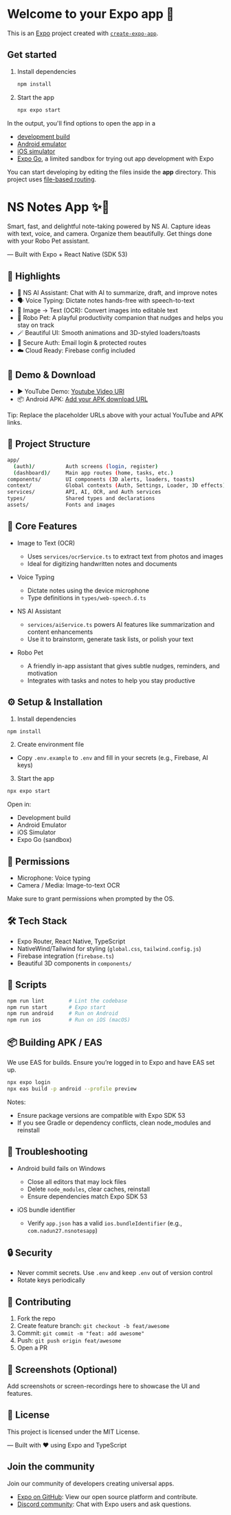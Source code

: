 # Welcome to your Expo app 👋

This is an [Expo](https://expo.dev) project created with [`create-expo-app`](https://www.npmjs.com/package/create-expo-app).

## Get started

1. Install dependencies

   ```bash
   npm install
   ```

2. Start the app

   ```bash
   npx expo start
   ```

In the output, you'll find options to open the app in a

- [development build](https://docs.expo.dev/develop/development-builds/introduction/)
- [Android emulator](https://docs.expo.dev/workflow/android-studio-emulator/)
- [iOS simulator](https://docs.expo.dev/workflow/ios-simulator/)
- [Expo Go](https://expo.dev/go), a limited sandbox for trying out app development with Expo

You can start developing by editing the files inside the **app** directory. This project uses [file-based routing](https://docs.expo.dev/router/introduction).

# NS Notes App ✨📝

Smart, fast, and delightful note-taking powered by NS AI. Capture ideas with text, voice, and camera. Organize them beautifully. Get things done with your Robo Pet assistant.

— Built with Expo + React Native (SDK 53)

## 🚀 Highlights

- 🧠 NS AI Assistant: Chat with AI to summarize, draft, and improve notes
- 🗣️ Voice Typing: Dictate notes hands-free with speech-to-text
- 📸 Image → Text (OCR): Convert images into editable text
- 🤖 Robo Pet: A playful productivity companion that nudges and helps you stay on track
- 🪄 Beautiful UI: Smooth animations and 3D-styled loaders/toasts
- 🔐 Secure Auth: Email login & protected routes
- ☁️ Cloud Ready: Firebase config included

## 🎥 Demo & Download

- ▶️ YouTube Demo: [Youtube Video URl](https://youtu.be/PeZ-Z9Y1RDw?si=shl2u_A8XYSnLl-1)
- 📦 Android APK: [Add your APK download URL](https://your-apk-download-url)

Tip: Replace the placeholder URLs above with your actual YouTube and APK links.

## 📂 Project Structure

```bash
app/
  (auth)/          Auth screens (login, register)
  (dashboard)/     Main app routes (home, tasks, etc.)
components/        UI components (3D alerts, loaders, toasts)
context/           Global contexts (Auth, Settings, Loader, 3D effects)
services/          API, AI, OCR, and Auth services
types/             Shared types and declarations
assets/            Fonts and images
```

## 🧩 Core Features

- Image to Text (OCR)
  - Uses `services/ocrService.ts` to extract text from photos and images
  - Ideal for digitizing handwritten notes and documents

- Voice Typing
  - Dictate notes using the device microphone
  - Type definitions in `types/web-speech.d.ts`

- NS AI Assistant
  - `services/aiService.ts` powers AI features like summarization and content enhancements
  - Use it to brainstorm, generate task lists, or polish your text

- Robo Pet
  - A friendly in-app assistant that gives subtle nudges, reminders, and motivation
  - Integrates with tasks and notes to help you stay productive

## ⚙️ Setup & Installation

1) Install dependencies

```bash
npm install
```

2) Create environment file

- Copy `.env.example` to `.env` and fill in your secrets (e.g., Firebase, AI keys)

3) Start the app

```bash
npx expo start
```

Open in:

- Development build
- Android Emulator
- iOS Simulator
- Expo Go (sandbox)

## 📱 Permissions

- Microphone: Voice typing
- Camera / Media: Image-to-text OCR

Make sure to grant permissions when prompted by the OS.

## 🛠️ Tech Stack

- Expo Router, React Native, TypeScript
- NativeWind/Tailwind for styling (`global.css`, `tailwind.config.js`)
- Firebase integration (`firebase.ts`)
- Beautiful 3D components in `components/`

## 🧪 Scripts

```bash
npm run lint        # Lint the codebase
npm run start       # Expo start
npm run android     # Run on Android
npm run ios         # Run on iOS (macOS)
```

## 📦 Building APK / EAS

We use EAS for builds. Ensure you’re logged in to Expo and have EAS set up.

```bash
npx expo login
npx eas build -p android --profile preview
```

Notes:

- Ensure package versions are compatible with Expo SDK 53
- If you see Gradle or dependency conflicts, clean node_modules and reinstall

## 🧰 Troubleshooting

- Android build fails on Windows
  - Close all editors that may lock files
  - Delete `node_modules`, clear caches, reinstall
  - Ensure dependencies match Expo SDK 53

- iOS bundle identifier
  - Verify `app.json` has a valid `ios.bundleIdentifier` (e.g., `com.nadun27.nsnotesapp`)

## 🔒 Security

- Never commit secrets. Use `.env` and keep `.env` out of version control
- Rotate keys periodically

## 🙌 Contributing

1. Fork the repo
2. Create feature branch: `git checkout -b feat/awesome`
3. Commit: `git commit -m "feat: add awesome"`
4. Push: `git push origin feat/awesome`
5. Open a PR

## 📸 Screenshots (Optional)

Add screenshots or screen-recordings here to showcase the UI and features.

## 📝 License

This project is licensed under the MIT License.

— Built with ❤️ using Expo and TypeScript

## Join the community

Join our community of developers creating universal apps.

- [Expo on GitHub](https://github.com/expo/expo): View our open source platform and contribute.
- [Discord community](https://chat.expo.dev): Chat with Expo users and ask questions.
